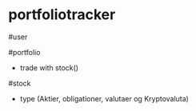 # portfoliotracker





#user

#portfolio
- trade with stock()

#stock
- type (Aktier, obligationer, valutaer og Kryptovaluta)


#